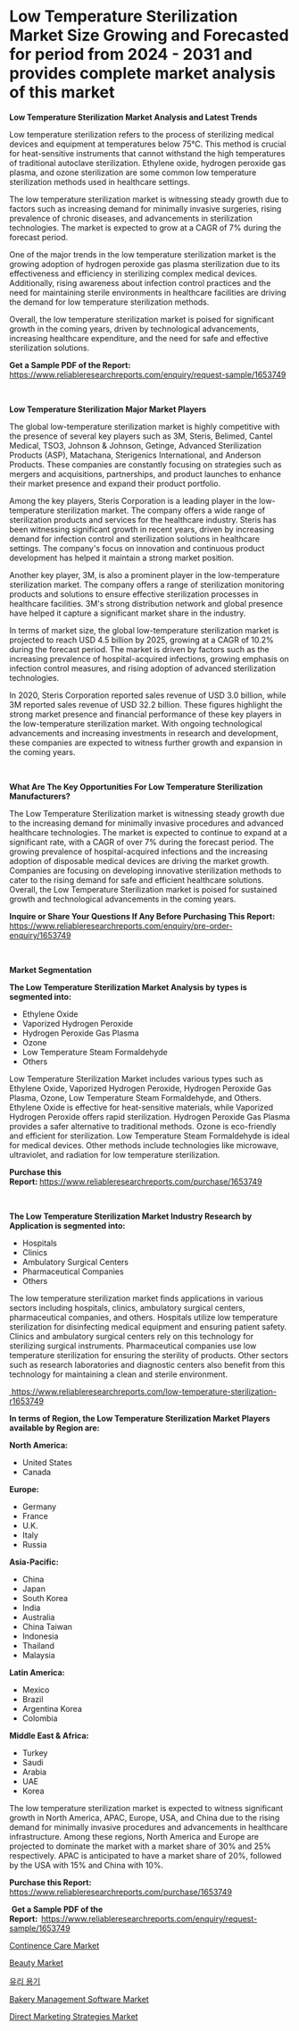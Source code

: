 <p><h1>Low Temperature Sterilization Market Size Growing and Forecasted for period from 2024 - 2031 and provides complete market analysis of this market</h1></p><p><strong>Low Temperature Sterilization Market Analysis and Latest Trends</strong></p>
<p><p>Low temperature sterilization refers to the process of sterilizing medical devices and equipment at temperatures below 75°C. This method is crucial for heat-sensitive instruments that cannot withstand the high temperatures of traditional autoclave sterilization. Ethylene oxide, hydrogen peroxide gas plasma, and ozone sterilization are some common low temperature sterilization methods used in healthcare settings.</p><p>The low temperature sterilization market is witnessing steady growth due to factors such as increasing demand for minimally invasive surgeries, rising prevalence of chronic diseases, and advancements in sterilization technologies. The market is expected to grow at a CAGR of 7% during the forecast period.</p><p>One of the major trends in the low temperature sterilization market is the growing adoption of hydrogen peroxide gas plasma sterilization due to its effectiveness and efficiency in sterilizing complex medical devices. Additionally, rising awareness about infection control practices and the need for maintaining sterile environments in healthcare facilities are driving the demand for low temperature sterilization methods.</p><p>Overall, the low temperature sterilization market is poised for significant growth in the coming years, driven by technological advancements, increasing healthcare expenditure, and the need for safe and effective sterilization solutions.</p></p>
<p><strong>Get a Sample PDF of the Report:&nbsp;</strong> <a href="https://www.reliableresearchreports.com/enquiry/request-sample/1653749">https://www.reliableresearchreports.com/enquiry/request-sample/1653749</a></p>
<p>&nbsp;</p>
<p><strong>Low Temperature Sterilization Major Market Players</strong></p>
<p><p>The global low-temperature sterilization market is highly competitive with the presence of several key players such as 3M, Steris, Belimed, Cantel Medical, TSO3, Johnson & Johnson, Getinge, Advanced Sterilization Products (ASP), Matachana, Sterigenics International, and Anderson Products. These companies are constantly focusing on strategies such as mergers and acquisitions, partnerships, and product launches to enhance their market presence and expand their product portfolio.</p><p>Among the key players, Steris Corporation is a leading player in the low-temperature sterilization market. The company offers a wide range of sterilization products and services for the healthcare industry. Steris has been witnessing significant growth in recent years, driven by increasing demand for infection control and sterilization solutions in healthcare settings. The company's focus on innovation and continuous product development has helped it maintain a strong market position.</p><p>Another key player, 3M, is also a prominent player in the low-temperature sterilization market. The company offers a range of sterilization monitoring products and solutions to ensure effective sterilization processes in healthcare facilities. 3M's strong distribution network and global presence have helped it capture a significant market share in the industry.</p><p>In terms of market size, the global low-temperature sterilization market is projected to reach USD 4.5 billion by 2025, growing at a CAGR of 10.2% during the forecast period. The market is driven by factors such as the increasing prevalence of hospital-acquired infections, growing emphasis on infection control measures, and rising adoption of advanced sterilization technologies.</p><p>In 2020, Steris Corporation reported sales revenue of USD 3.0 billion, while 3M reported sales revenue of USD 32.2 billion. These figures highlight the strong market presence and financial performance of these key players in the low-temperature sterilization market. With ongoing technological advancements and increasing investments in research and development, these companies are expected to witness further growth and expansion in the coming years.</p></p>
<p>&nbsp;</p>
<p><strong>What Are The Key Opportunities For Low Temperature Sterilization Manufacturers?</strong></p>
<p><p>The Low Temperature Sterilization market is witnessing steady growth due to the increasing demand for minimally invasive procedures and advanced healthcare technologies. The market is expected to continue to expand at a significant rate, with a CAGR of over 7% during the forecast period. The growing prevalence of hospital-acquired infections and the increasing adoption of disposable medical devices are driving the market growth. Companies are focusing on developing innovative sterilization methods to cater to the rising demand for safe and efficient healthcare solutions. Overall, the Low Temperature Sterilization market is poised for sustained growth and technological advancements in the coming years.</p></p>
<p><strong>Inquire or Share Your Questions If Any Before Purchasing This Report:</strong> <a href="https://www.reliableresearchreports.com/enquiry/pre-order-enquiry/1653749">https://www.reliableresearchreports.com/enquiry/pre-order-enquiry/1653749</a></p>
<p>&nbsp;</p>
<p><strong>Market Segmentation</strong></p>
<p><strong>The Low Temperature Sterilization Market Analysis by types is segmented into:</strong></p>
<p><ul><li>Ethylene Oxide</li><li>Vaporized Hydrogen Peroxide</li><li>Hydrogen Peroxide Gas Plasma</li><li>Ozone</li><li>Low Temperature Steam Formaldehyde</li><li>Others</li></ul></p>
<p><p>Low Temperature Sterilization Market includes various types such as Ethylene Oxide, Vaporized Hydrogen Peroxide, Hydrogen Peroxide Gas Plasma, Ozone, Low Temperature Steam Formaldehyde, and Others. Ethylene Oxide is effective for heat-sensitive materials, while Vaporized Hydrogen Peroxide offers rapid sterilization. Hydrogen Peroxide Gas Plasma provides a safer alternative to traditional methods. Ozone is eco-friendly and efficient for sterilization. Low Temperature Steam Formaldehyde is ideal for medical devices. Other methods include technologies like microwave, ultraviolet, and radiation for low temperature sterilization.</p></p>
<p><strong>Purchase this Report:&nbsp;</strong><a href="https://www.reliableresearchreports.com/purchase/1653749">https://www.reliableresearchreports.com/purchase/1653749</a></p>
<p>&nbsp;</p>
<p><strong>The Low Temperature Sterilization Market Industry Research by Application is segmented into:</strong></p>
<p><ul><li>Hospitals</li><li>Clinics</li><li>Ambulatory Surgical Centers</li><li>Pharmaceutical Companies</li><li>Others</li></ul></p>
<p><p>The low temperature sterilization market finds applications in various sectors including hospitals, clinics, ambulatory surgical centers, pharmaceutical companies, and others. Hospitals utilize low temperature sterilization for disinfecting medical equipment and ensuring patient safety. Clinics and ambulatory surgical centers rely on this technology for sterilizing surgical instruments. Pharmaceutical companies use low temperature sterilization for ensuring the sterility of products. Other sectors such as research laboratories and diagnostic centers also benefit from this technology for maintaining a clean and sterile environment.</p></p>
<p><a href="https://www.reliableresearchreports.com/low-temperature-sterilization-r1653749">&nbsp;https://www.reliableresearchreports.com/low-temperature-sterilization-r1653749</a></p>
<p><strong>In terms of Region, the Low Temperature Sterilization Market Players available by Region are:</strong></p>
<p>
    <p> <strong> North America: </strong>
        <ul>
            <li>United States</li>
            <li>Canada</li>
        </ul>
        </p> 
    <p> <strong> Europe: </strong>
        <ul>
            <li>Germany</li>
            <li>France</li>
            <li>U.K.</li>
            <li>Italy</li>
            <li>Russia</li>
        </ul>
        </p> 
    <p> <strong> Asia-Pacific: </strong>
        <ul>
            <li>China</li>
            <li>Japan</li>
            <li>South Korea</li>
            <li>India</li>
            <li>Australia</li>
            <li>China Taiwan</li>
            <li>Indonesia</li>
            <li>Thailand</li>
            <li>Malaysia</li>
        </ul>
        </p> 
    <p> <strong> Latin America: </strong>
        <ul>
            <li>Mexico</li>
            <li>Brazil</li>
            <li>Argentina Korea</li>
            <li>Colombia</li>
        </ul>
        </p> 
    <p> <strong> Middle East & Africa: </strong>
        <ul>
            <li>Turkey</li>
            <li>Saudi</li>
            <li>Arabia</li>
            <li>UAE</li>
            <li>Korea</li>
        </ul>
    </p>
    </p>
<p><p>The low temperature sterilization market is expected to witness significant growth in North America, APAC, Europe, USA, and China due to the rising demand for minimally invasive procedures and advancements in healthcare infrastructure. Among these regions, North America and Europe are projected to dominate the market with a market share of 30% and 25% respectively. APAC is anticipated to have a market share of 20%, followed by the USA with 15% and China with 10%.</p></p>
<p><strong>Purchase this Report: </strong><a href="https://www.reliableresearchreports.com/purchase/1653749">https://www.reliableresearchreports.com/purchase/1653749</a></p>
<p>&nbsp;<strong>Get a Sample PDF of the Report:&nbsp;&nbsp;</strong><a href="https://www.reliableresearchreports.com/enquiry/request-sample/1653749">https://www.reliableresearchreports.com/enquiry/request-sample/1653749</a></p>
<p><strong></strong></p>
<p><p><a href="https://github.com/seekum/Market-Research-Report-List-2/blob/main/continence-care-market.md">Continence Care Market</a></p><p><a href="https://github.com/timeliteaut/Market-Research-Report-List-2/blob/main/beauty-market.md">Beauty Market</a></p><p><a href="https://github.com/durgin521/Market-Research-Report-List-1/blob/main/167142249168.md">유리 용기</a></p><p><a href="https://www.linkedin.com/pulse/bakery-management-software-market-key-successful-business-strategy-tfisc">Bakery Management Software Market</a></p><p><a href="https://www.linkedin.com/pulse/direct-marketing-strategies-market-exploring-share-trends-future-pgucc">Direct Marketing Strategies Market</a></p></p>